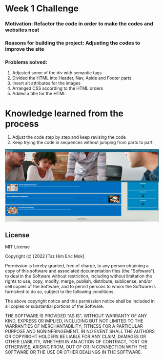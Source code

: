 # Week 1 Challenge
### Motivation: Refactor the code in order to make the codes and websites neat
### Reasons for building the project: Adjusting the codes to improve the site
### Problems solved:
1. Adjusted some of the div with semantic tags
2. Divided the HTML into Header, Nav, Aside and Footer parts
3. Insert alt attributes for the images
4. Arranged CSS according to the HTML orders
5. Added a title for the HTML.
# Knowledge learned from the process
1. Adjust the code step by step and keep revising the code
2. Keep trying the code in sequences without jumping from parts to part

![alt text](assets/images/screenshot.png)

## License
MIT License

Copyright (c) [2022 [Tsz Him Eric Mok]

Permission is hereby granted, free of charge, to any person obtaining a copy
of this software and associated documentation files (the "Software"), to deal
in the Software without restriction, including without limitation the rights
to use, copy, modify, merge, publish, distribute, sublicense, and/or sell
copies of the Software, and to permit persons to whom the Software is
furnished to do so, subject to the following conditions:

The above copyright notice and this permission notice shall be included in all
copies or substantial portions of the Software.

THE SOFTWARE IS PROVIDED "AS IS", WITHOUT WARRANTY OF ANY KIND, EXPRESS OR
IMPLIED, INCLUDING BUT NOT LIMITED TO THE WARRANTIES OF MERCHANTABILITY,
FITNESS FOR A PARTICULAR PURPOSE AND NONINFRINGEMENT. IN NO EVENT SHALL THE
AUTHORS OR COPYRIGHT HOLDERS BE LIABLE FOR ANY CLAIM, DAMAGES OR OTHER
LIABILITY, WHETHER IN AN ACTION OF CONTRACT, TORT OR OTHERWISE, ARISING FROM,
OUT OF OR IN CONNECTION WITH THE SOFTWARE OR THE USE OR OTHER DEALINGS IN THE
SOFTWARE.

